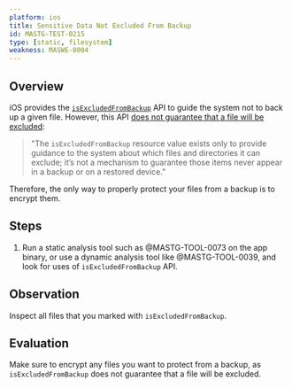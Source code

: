 ```yaml
---
platform: ios
title: Sensitive Data Not Excluded From Backup
id: MASTG-TEST-0215
type: [static, filesystem]
weakness: MASWE-0004
---
```


## Overview

iOS provides the [`isExcludedFromBackup`](https://developer.apple.com/documentation/foundation/urlresourcevalues/1780002-isexcludedfrombackup) API to guide the system not to back up a given file. However, this API [does not guarantee that a file will be excluded](https://developer.apple.com/documentation/foundation/optimizing_your_app_s_data_for_icloud_backup/#3928527):

> "The `isExcludedFromBackup` resource value exists only to provide guidance to the system about which files and directories it can exclude; it’s not a mechanism to guarantee those items never appear in a backup or on a restored device."

Therefore, the only way to properly protect your files from a backup is to encrypt them.

## Steps

1. Run a static analysis tool such as @MASTG-TOOL-0073 on the app binary, or use a dynamic analysis tool like @MASTG-TOOL-0039, and look for uses of `isExcludedFromBackup` API.

## Observation

Inspect all files that you marked with `isExcludedFromBackup`.

## Evaluation

Make sure to encrypt any files you want to protect from a backup, as `isExcludedFromBackup` does not guarantee that a file will be excluded.
